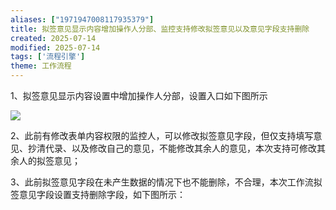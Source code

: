 ```yaml
---
aliases: ["1971947008117935379"]
title: 拟签意见显示内容增加操作人分部、监控支持修改拟签意见以及意见字段支持删除
created: 2025-07-14
modified: 2025-07-14
tags: ['流程引擎']
theme: 工作流程
---
```


1、拟签意见显示内容设置中增加操作人分部，设置入口如下图所示

![](https://myhelpdoc.oss-cn-heyuan.aliyuncs.com/mdimages/b39c94155c040aaec763b100b3bbbdf2.jpg)

2、此前有修改表单内容权限的监控人，可以修改拟签意见字段，但仅支持填写意见、抄清代录、以及修改自己的意见，不能修改其余人的意见，本次支持可修改其余人的拟签意见；

3、此前拟签意见字段在未产生数据的情况下也不能删除，不合理，本次工作流拟签意见字段设置支持删除字段，如下图所示：

